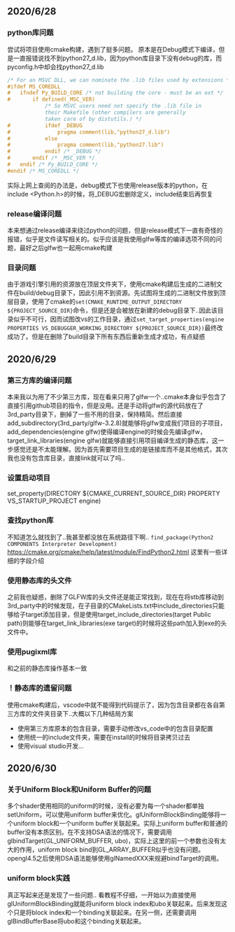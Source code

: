 ## 2020/6/28

### python库问题

尝试将项目使用cmake构建，遇到了挺多问题。
原本是在Debug模式下编译，但是一直报错说找不到python27_d.lib，因为python库目录下没有debug的库，而pyconfig.h中却会找python27_d.lib

```c
/* For an MSVC DLL, we can nominate the .lib files used by extensions */
#ifdef MS_COREDLL
#	ifndef Py_BUILD_CORE /* not building the core - must be an ext */
#		if defined(_MSC_VER)
			/* So MSVC users need not specify the .lib file in
			their Makefile (other compilers are generally
			taken care of by distutils.) */
#			ifdef _DEBUG
#				pragma comment(lib,"python27_d.lib")
#			else
#				pragma comment(lib,"python27.lib")
#			endif /* _DEBUG */
#		endif /* _MSC_VER */
#	endif /* Py_BUILD_CORE */
#endif /* MS_COREDLL */
```

实际上网上查阅的办法是，debug模式下也使用release版本的python，在include <Python.h>的时候，将_DEBUG宏删除定义，include结束后再恢复

### release编译问题
本来想通过release编译来绕过python的问题，但是release模式下一直有奇怪的报错，似乎是文件读写相关的。似乎应该是我使用glfw等库的编译选项不同的问题，最好之后glfw也一起用cmake构建

### 目录问题
由于游戏引擎引用的资源放在顶层文件夹下，使用cmake构建后生成的二进制文件在build/debug目录下，因此引用不到资源。先试图将生成的二进制文件放到顶层目录，使用了cmake的`set(CMAKE_RUNTIME_OUTPUT_DIRECTORY ${PROJECT_SOURCE_DIR}`命令，但是还是会被放在新建的debug目录下..因此该目录似乎不可行，因而试图改vs的工作目录，通过`set_target_properties(engine PROPERTIES VS_DEBUGGER_WORKING_DIRECTORY ${PROJECT_SOURCE_DIR})`最终改成功了。但是在删除了build目录下所有东西后重新生成才成功，有点疑惑

## 2020/6/29
### 第三方库的编译问题
本来我以为用了不少第三方库，现在看来只用了glfw一个..cmake本身似乎包含了直接引用github项目的指令，但是没用。还是手动将glfw的源代码放在了3rd_party目录下，删掉了一些不用的目录，保持精简。然后直接add_subdirectory(3rd_party/glfw-3.2.8)就能够将glfw变成我们项目的子项目，add_dependencies(engine glfw)使得编译engine的时候会先编译glfw，target_link_libraries(engine glfw)就能够直接引用项目编译生成的静态库，这一步感觉还是不太能理解。因为首先需要项目生成的是链接库而不是其他格式，其次我也没有包含库目录，直接link就可以了吗..

### 设置启动项目
set_property(DIRECTORY ${CMAKE_CURRENT_SOURCE_DIR} PROPERTY VS_STARTUP_PROJECT engine)

### 查找python库
不知道怎么就找到了..我甚至都没放在系统路径下啊.. `find_package(Python2 COMPONENTS Interpreter Development)` https://cmake.org/cmake/help/latest/module/FindPython2.html
这里有一些详细的字段介绍

### 使用静态库的头文件
之前我也疑惑，删除了GLFW库的头文件还是能正常找到，现在在将stb库移动到3rd_party中的时候发现，在子目录的CMakeLists.txt中include_directories只能够给子target添加目录，但是使用target_include_directories(target Public path)则能够在target_link_libraries(exe target)的时候将这些path加入到exe的头文件中。

### 使用pugixml库

和之前的静态库操作基本一致

### ！静态库的遗留问题

使用cmake构建后，vscode中就不能得到代码提示了，因为包含目录都在各自第三方库的文件夹目录下..大概以下几种结局方案

- 使用第三方库原本的包含目录，需要手动修改vs_code中的包含目录配置
- 使用统一的include文件夹，需要在install的时候将目录拷贝过去
- 使用visual studio开发...

## 2020/6/30

### 关于Uniform Block和Uniform Buffer的问题

多个shader使用相同的uniform的时候，没有必要为每一个shader都单独setUniform，可以使用uniform buffer来优化。glUniformBlockBinding能够将一个uniform block和一个uniform buffer关联起来。实际上uniform buffer和普通的buffer没有本质区别。在不支持DSA语法的情况下，需要调用glbindTarget(GL_UNIFORM_BUFFER, ubo)，实际上这里的前一个参数也没有太大的作用，uniform block bind到GL_ARRAY_BUFFER似乎也没有问题。opengl4.5之后使用DSA语法能够使用glNamedXXX来规避bindTarget的调用。

### uniform block实践

真正写起来还是发现了一些问题.. 看教程不仔细，一开始以为直接使用glUniformBlockBinding就能将uniform block index和ubo关联起来。后来发现这个只是将block index和一个binding关联起来。在另一侧，还需要调用glBindBufferBase将ubo和这个binding关联起来。